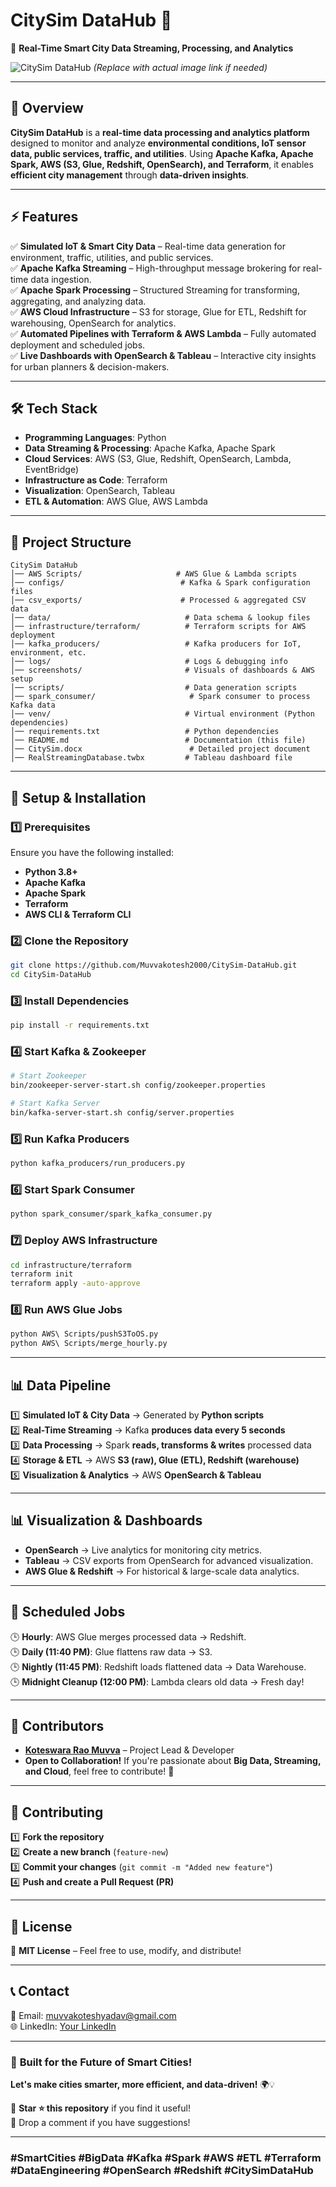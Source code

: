 # CitySim DataHub 🚀
📡 **Real-Time Smart City Data Streaming, Processing, and Analytics**  

![CitySim DataHub](image.png) _(Replace with actual image link if needed)_

---

## 📌 Overview
**CitySim DataHub** is a **real-time data processing and analytics platform** designed to monitor and analyze **environmental conditions, IoT sensor data, public services, traffic, and utilities**. Using **Apache Kafka, Apache Spark, AWS (S3, Glue, Redshift, OpenSearch), and Terraform**, it enables **efficient city management** through **data-driven insights**.

---

## ⚡ Features
✅ **Simulated IoT & Smart City Data** – Real-time data generation for environment, traffic, utilities, and public services.  
✅ **Apache Kafka Streaming** – High-throughput message brokering for real-time data ingestion.  
✅ **Apache Spark Processing** – Structured Streaming for transforming, aggregating, and analyzing data.  
✅ **AWS Cloud Infrastructure** – S3 for storage, Glue for ETL, Redshift for warehousing, OpenSearch for analytics.  
✅ **Automated Pipelines with Terraform & AWS Lambda** – Fully automated deployment and scheduled jobs.  
✅ **Live Dashboards with OpenSearch & Tableau** – Interactive city insights for urban planners & decision-makers.  

---

## 🛠️ Tech Stack
- **Programming Languages**: Python  
- **Data Streaming & Processing**: Apache Kafka, Apache Spark  
- **Cloud Services**: AWS (S3, Glue, Redshift, OpenSearch, Lambda, EventBridge)  
- **Infrastructure as Code**: Terraform  
- **Visualization**: OpenSearch, Tableau  
- **ETL & Automation**: AWS Glue, AWS Lambda  

---

## 📂 Project Structure
```
CitySim DataHub
│── AWS Scripts/                     # AWS Glue & Lambda scripts
│── configs/                          # Kafka & Spark configuration files
│── csv_exports/                      # Processed & aggregated CSV data
│── data/                              # Data schema & lookup files
│── infrastructure/terraform/          # Terraform scripts for AWS deployment
│── kafka_producers/                   # Kafka producers for IoT, environment, etc.
│── logs/                              # Logs & debugging info
│── screenshots/                       # Visuals of dashboards & AWS setup
│── scripts/                           # Data generation scripts
│── spark_consumer/                     # Spark consumer to process Kafka data
│── venv/                              # Virtual environment (Python dependencies)
│── requirements.txt                   # Python dependencies
│── README.md                          # Documentation (this file)
│── CitySim.docx                        # Detailed project document
│── RealStreamingDatabase.twbx         # Tableau dashboard file
```

---

## 🚀 Setup & Installation
### 1️⃣ Prerequisites
Ensure you have the following installed:
- **Python 3.8+**  
- **Apache Kafka**  
- **Apache Spark**  
- **Terraform**  
- **AWS CLI & Terraform CLI**  

### 2️⃣ Clone the Repository
```bash
git clone https://github.com/Muvvakotesh2000/CitySim-DataHub.git
cd CitySim-DataHub
```

### 3️⃣ Install Dependencies
```bash
pip install -r requirements.txt
```

### 4️⃣ Start Kafka & Zookeeper
```bash
# Start Zookeeper
bin/zookeeper-server-start.sh config/zookeeper.properties

# Start Kafka Server
bin/kafka-server-start.sh config/server.properties
```

### 5️⃣ Run Kafka Producers
```bash
python kafka_producers/run_producers.py
```

### 6️⃣ Start Spark Consumer
```bash
python spark_consumer/spark_kafka_consumer.py
```

### 7️⃣ Deploy AWS Infrastructure
```bash
cd infrastructure/terraform
terraform init
terraform apply -auto-approve
```

### 8️⃣ Run AWS Glue Jobs
```bash
python AWS\ Scripts/pushS3ToOS.py
python AWS\ Scripts/merge_hourly.py
```

---

## 📊 Data Pipeline
1️⃣ **Simulated IoT & City Data** → Generated by **Python scripts**  
2️⃣ **Real-Time Streaming** → Kafka **produces data every 5 seconds**  
3️⃣ **Data Processing** → Spark **reads, transforms & writes** processed data  
4️⃣ **Storage & ETL** → AWS **S3 (raw), Glue (ETL), Redshift (warehouse)**  
5️⃣ **Visualization & Analytics** → AWS **OpenSearch & Tableau**  

---

## 📊 Visualization & Dashboards
- **OpenSearch** → Live analytics for monitoring city metrics.  
- **Tableau** → CSV exports from OpenSearch for advanced visualization.  
- **AWS Glue & Redshift** → For historical & large-scale data analytics.  

---

## 🔄 Scheduled Jobs
🕒 **Hourly**: AWS Glue merges processed data → Redshift.  
🕒 **Daily (11:40 PM)**: Glue flattens raw data → S3.  
🕒 **Nightly (11:45 PM)**: Redshift loads flattened data → Data Warehouse.  
🕒 **Midnight Cleanup (12:00 PM)**: Lambda clears old data → Fresh day!  

---

## 👥 Contributors
- **[Koteswara Rao Muvva](https://github.com/Muvvakotesh2000)** – Project Lead & Developer  
- **Open to Collaboration!** If you're passionate about **Big Data, Streaming, and Cloud**, feel free to contribute! 🚀  

---

## 🤝 Contributing
1️⃣ **Fork the repository**  
2️⃣ **Create a new branch** (`feature-new`)  
3️⃣ **Commit your changes** (`git commit -m "Added new feature"`)  
4️⃣ **Push and create a Pull Request (PR)**  

---

## 📜 License
📝 **MIT License** – Feel free to use, modify, and distribute!  

---

## 📞 Contact
📧 Email: muvvakoteshyadav@gmail.com  
🌐 LinkedIn: [Your LinkedIn](https://www.linkedin.com/in/koteswararaomuvva/)  

---

### 🚀 **Built for the Future of Smart Cities!**
**Let's make cities smarter, more efficient, and data-driven!** 🌍💡  

🔗 **Star ⭐ this repository** if you find it useful!  
💬 Drop a comment if you have suggestions!  

---

### **#SmartCities #BigData #Kafka #Spark #AWS #ETL #Terraform #DataEngineering #OpenSearch #Redshift #CitySimDataHub**  
